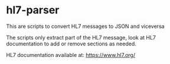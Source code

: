 # hl7-parser
This are scripts to convert HL7 messages to JSON and viceversa

The scripts only extract part of the HL7 message, look at HL7 documentation to add or remove sections as needed.

HL7 documentation available at: https://www.hl7.org/